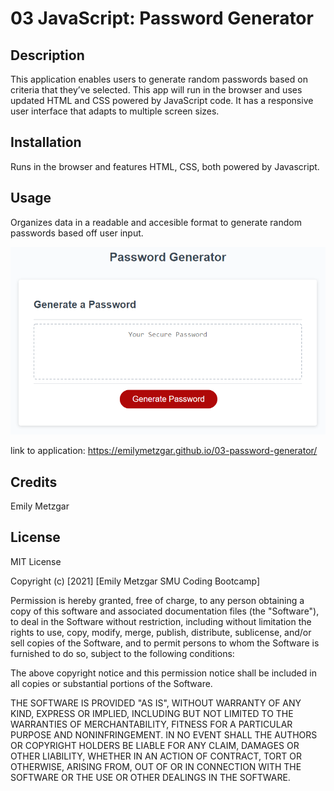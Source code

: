 # 03 JavaScript: Password Generator

## Description

This application enables users to generate random passwords based on criteria that they’ve selected. This app will run in the browser and uses updated HTML and CSS powered by JavaScript code. It has a responsive user interface that adapts to multiple screen sizes.

## Installation

Runs in the browser and features HTML, CSS, both powered by Javascript. 

## Usage

Organizes data in a readable and accesible format to generate random passwords based off user input. 

![A screenshot of the application](./assets/images/screenshot.png)

link to application: https://emilymetzgar.github.io/03-password-generator/


## Credits

Emily Metzgar

## License

MIT License

Copyright (c) [2021] [Emily Metzgar SMU Coding Bootcamp]

Permission is hereby granted, free of charge, to any person obtaining a copy
of this software and associated documentation files (the "Software"), to deal
in the Software without restriction, including without limitation the rights
to use, copy, modify, merge, publish, distribute, sublicense, and/or sell
copies of the Software, and to permit persons to whom the Software is
furnished to do so, subject to the following conditions:

The above copyright notice and this permission notice shall be included in all
copies or substantial portions of the Software.

THE SOFTWARE IS PROVIDED "AS IS", WITHOUT WARRANTY OF ANY KIND, EXPRESS OR
IMPLIED, INCLUDING BUT NOT LIMITED TO THE WARRANTIES OF MERCHANTABILITY,
FITNESS FOR A PARTICULAR PURPOSE AND NONINFRINGEMENT. IN NO EVENT SHALL THE
AUTHORS OR COPYRIGHT HOLDERS BE LIABLE FOR ANY CLAIM, DAMAGES OR OTHER
LIABILITY, WHETHER IN AN ACTION OF CONTRACT, TORT OR OTHERWISE, ARISING FROM,
OUT OF OR IN CONNECTION WITH THE SOFTWARE OR THE USE OR OTHER DEALINGS IN THE
SOFTWARE.
